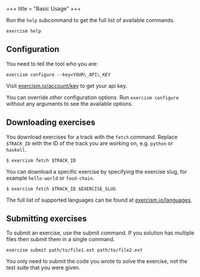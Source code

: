+++
title = "Basic Usage"
+++

Run the `help` subcommand to get the full list of available commands.

    exercism help

## Configuration

You need to tell the tool who you are:

    exercism configure --key=YOUR\_API\_KEY

Visit [exercism.io/account/key](http://exercism.io/account/key) to get your api
key.

You can override other configuration options. Run `exercism configure` without
any arguments to see the available options.

## Downloading exercises

You download exercises for a track with the `fetch` command. Replace
`$TRACK_ID` with the ID of the track you are working on, e.g. `python` or
`haskell`.

    $ exercism fetch $TRACK_ID

You can download a specific exercise by specifying the exercise slug, for
example `hello-world` or `food-chain`.

    $ exercism fetch $TRACK_ID $EXERCISE_SLUG

The full list of supported languages can be found at
[exercism.io/languages](http://exercism.io/languages).

## Submitting exercises

To submit an exercise, use the submit command. If you solution has multiple
files then submit them in a single command.

    exercism submit path/to/file1.ext path/to/file2.ext

You only need to submit the code you wrote to solve the exercise, not the test
suite that you were given.
